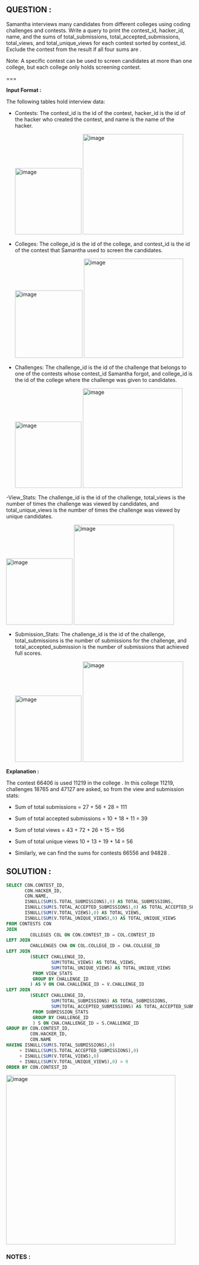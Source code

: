 ## QUESTION :

Samantha interviews many candidates from different colleges using coding challenges and contests. Write a query to print the contest_id, hacker_id, name, and the sums of total_submissions, total_accepted_submissions, total_views, and total_unique_views for each contest sorted by contest_id. Exclude the contest from the result if all four sums are .

Note: A specific contest can be used to screen candidates at more than one college, but each college only holds  screening contest.

===

**Input Format :**

The following tables hold interview data:

- Contests: The contest_id is the id of the contest, hacker_id is the id of the hacker who created the contest, and name is the name of the hacker.

  <img width="179" alt="image" src="https://github.com/user-attachments/assets/c5a370db-e86f-4427-b94c-be31563f44e6" />  <img width="271" alt="image" src="https://github.com/user-attachments/assets/3d50f34c-3d1d-4c39-8acc-2d1ed08591bf" />


- Colleges: The college_id is the id of the college, and contest_id is the id of the contest that Samantha used to screen the candidates.

  <img width="182" alt="image" src="https://github.com/user-attachments/assets/2394e85f-a677-4b86-964a-0ec0b4c7b635" />  <img width="268" alt="image" src="https://github.com/user-attachments/assets/8aef288e-9261-421b-b7bb-4179205f0603" />


- Challenges: The challenge_id is the id of the challenge that belongs to one of the contests whose contest_id Samantha forgot, and college_id is the id of the college where the challenge was given to candidates.

  <img width="179" alt="image" src="https://github.com/user-attachments/assets/aae3a1e3-e818-4430-a48c-46522caff4b0" />  <img width="269" alt="image" src="https://github.com/user-attachments/assets/14259ed3-afff-455b-9e5c-b4b7af28478d" />


-View_Stats: The challenge_id is the id of the challenge, total_views is the number of times the challenge was viewed by candidates, and total_unique_views is the number of times the challenge was viewed by unique candidates.

<img width="179" alt="image" src="https://github.com/user-attachments/assets/6f82c8fe-7716-4911-b49a-977ce389c1a6" />  <img width="270" alt="image" src="https://github.com/user-attachments/assets/a550891c-2054-475a-8a2b-8583a10c3ab1" />


- Submission_Stats: The challenge_id is the id of the challenge, total_submissions is the number of submissions for the challenge, and total_accepted_submission is the number of submissions that achieved full scores.

  <img width="179" alt="image" src="https://github.com/user-attachments/assets/61e4b0fd-52ee-4ae6-b072-e9f6b618c5d2" />  <img width="271" alt="image" src="https://github.com/user-attachments/assets/251bb0fc-a730-4a62-910b-28ea9803f0c8" />


**Explanation :**

The contest 66406 is used 11219 in the college . In this college 11219, challenges 18765  and 47127 are asked, so from the view and submission stats:

- Sum of total submissions = 27 + 56 + 28 = 111 

- Sum of total accepted submissions = 10 + 18 + 11 = 39

- Sum of total views = 43 + 72 + 26 + 15 = 156

- Sum of total unique views 10 + 13 + 19 + 14 = 56

- Similarly, we can find the sums for contests 66556 and 94828 .

## SOLUTION :

```sql
SELECT CON.CONTEST_ID, 
       CON.HACKER_ID,
       CON.NAME,
       ISNULL(SUM(S.TOTAL_SUBMISSIONS),0) AS TOTAL_SUBMISSIONS,
       ISNULL(SUM(S.TOTAL_ACCEPTED_SUBMISSIONS),0) AS TOTAL_ACCEPTED_SUBMISSIONS ,
       ISNULL(SUM(V.TOTAL_VIEWS),0) AS TOTAL_VIEWS,
       ISNULL(SUM(V.TOTAL_UNIQUE_VIEWS),0) AS TOTAL_UNIQUE_VIEWS
FROM CONTESTS CON
JOIN 
         COLLEGES COL ON CON.CONTEST_ID = COL.CONTEST_ID
LEFT JOIN 
         CHALLENGES CHA ON COL.COLLEGE_ID = CHA.COLLEGE_ID
LEFT JOIN 
         (SELECT CHALLENGE_ID,
                 SUM(TOTAL_VIEWS) AS TOTAL_VIEWS,
                 SUM(TOTAL_UNIQUE_VIEWS) AS TOTAL_UNIQUE_VIEWS
          FROM VIEW_STATS
          GROUP BY CHALLENGE_ID
         ) AS V ON CHA.CHALLENGE_ID = V.CHALLENGE_ID
LEFT JOIN 
         (SELECT CHALLENGE_ID,
                 SUM(TOTAL_SUBMISSIONS) AS TOTAL_SUBMISSIONS,
                 SUM(TOTAL_ACCEPTED_SUBMISSIONS) AS TOTAL_ACCEPTED_SUBMISSIONS
          FROM SUBMISSION_STATS
          GROUP BY CHALLENGE_ID
          ) S ON CHA.CHALLENGE_ID = S.CHALLENGE_ID
GROUP BY CON.CONTEST_ID, 
         CON.HACKER_ID,
         CON.NAME
HAVING ISNULL(SUM(S.TOTAL_SUBMISSIONS),0) 
     + ISNULL(SUM(S.TOTAL_ACCEPTED_SUBMISSIONS),0) 
     + ISNULL(SUM(V.TOTAL_VIEWS),0) 
     + ISNULL(SUM(V.TOTAL_UNIQUE_VIEWS),0) > 0
ORDER BY CON.CONTEST_ID
```

<img width="457" alt="image" src="https://github.com/user-attachments/assets/598bd1cc-cb42-499d-9cd5-db502dba8a72" />


### NOTES :
